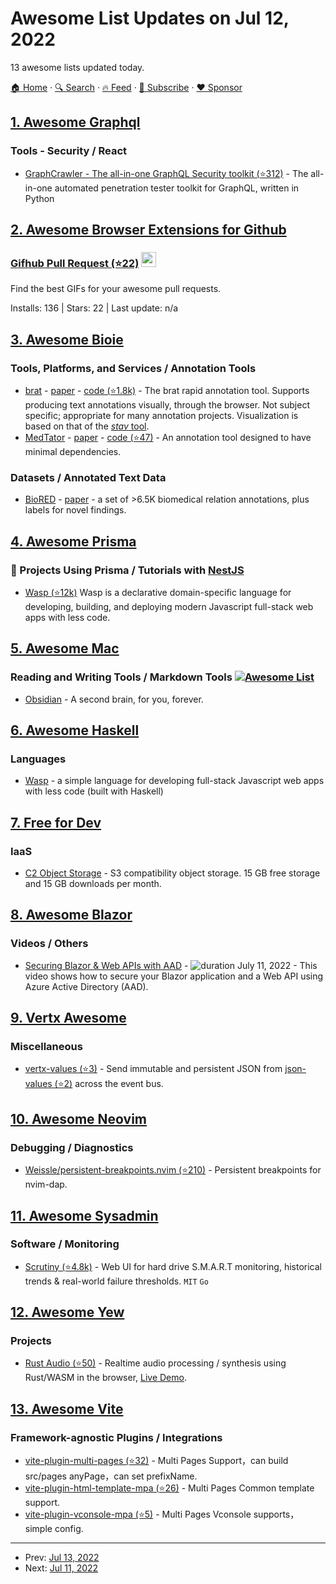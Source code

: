 # Awesome List Updates on Jul 12, 2022

13 awesome lists updated today.

[🏠 Home](/README.md) · [🔍 Search](https://www.trackawesomelist.com/search/) · [🔥 Feed](https://www.trackawesomelist.com/rss.xml) · [📮 Subscribe](https://trackawesomelist.us17.list-manage.com/subscribe?u=d2f0117aa829c83a63ec63c2f&id=36a103854c) · [❤️  Sponsor](https://github.com/sponsors/theowenyoung)



## [1. Awesome Graphql](/content/chentsulin/awesome-graphql/README.md)

### Tools - Security / React

*   [GraphCrawler - The all-in-one GraphQL Security toolkit (⭐312)](https://github.com/gsmith257-cyber/GraphCrawler) - The all-in-one automated penetration tester toolkit for GraphQL, written in Python

## [2. Awesome Browser Extensions for Github](/content/stefanbuck/awesome-browser-extensions-for-github/README.md)

### [Gifhub Pull Request (⭐22)](https://github.com/bguzmanrio/gifhub-pull-request) <a href="https://chrome.google.com/webstore/detail/gifhub-pull-request/gfjohbpkkbbflchpioebapldlmiflfho"><img src="https://raw.githubusercontent.com/alrra/browser-logos/master/src/chrome/chrome_48x48.png" width="24" /></a>

Find the best GIFs for your awesome pull requests.

Installs: 136 | Stars: 22 | Last update: n/a

## [3. Awesome Bioie](/content/caufieldjh/awesome-bioie/README.md)

### Tools, Platforms, and Services / Annotation Tools

*   [brat](https://brat.nlplab.org/) - [paper](https://www.aclweb.org/anthology/E12-2021/) - [code (⭐1.8k)](https://github.com/nlplab/brat) - The brat rapid annotation tool. Supports producing text annotations visually, through the browser. Not subject specific; appropriate for many annotation projects. Visualization is based on that of the [*stav* tool](https://github.com/nlplab/stav/).
*   [MedTator](https://ohnlp.github.io/MedTator/) - [paper](https://academic.oup.com/bioinformatics/article-abstract/38/6/1776/6496915) - [code (⭐47)](https://github.com/OHNLP/MedTator) - An annotation tool designed to have minimal dependencies.

### Datasets / Annotated Text Data

*   [BioRED](https://ftp.ncbi.nlm.nih.gov/pub/lu/BioRED/) - [paper](https://arxiv.org/abs/2204.04263) - a set of >6.5K biomedical relation annotations, plus labels for novel findings.

## [4. Awesome Prisma](/content/catalinmiron/awesome-prisma/README.md)

### :space_invader: Projects Using Prisma / Tutorials with [NestJS](https://nestjs.com/)

*   [Wasp (⭐12k)](https://github.com/wasp-lang/wasp) Wasp is a declarative domain-specific language for developing, building, and deploying modern Javascript full-stack web apps with less code.

## [5. Awesome Mac](/content/jaywcjlove/awesome-mac/README.md)

### Reading and Writing Tools / Markdown Tools [![Awesome List](https://jaywcjlove.github.io/sb/ico/min-awesome.svg "Awesome List")](https://github.com/BubuAnabelas/awesome-markdown#tools)

*   [Obsidian](https://obsidian.md) - A second brain, for you, forever.

## [6. Awesome Haskell](/content/krispo/awesome-haskell/README.md)

### Languages

*   [Wasp](https://wasp-lang.dev/) - a simple language for developing full-stack Javascript web apps with less code (built with Haskell)

## [7. Free for Dev](/content/ripienaar/free-for-dev/README.md)

### IaaS

*   [C2 Object Storage](https://c2.synology.com/en-us/pricing/object-storage) - S3 compatibility object storage. 15 GB free storage and 15 GB downloads per month.

## [8. Awesome Blazor](/content/AdrienTorris/awesome-blazor/README.md)

### Videos / Others

*   [Securing Blazor & Web APIs with AAD](https://www.youtube.com/watch?v=wYptdN-P5zU) - ![duration](https://img.shields.io/badge/Duration:%20-30%20min-%230094FF?style=flat-square\&cacheSeconds=maxAge\&logo=youtube) July 11, 2022 - This video shows how to secure your Blazor application and a Web API using Azure Active Directory (AAD).

## [9. Vertx Awesome](/content/vert-x3/vertx-awesome/README.md)

### Miscellaneous

*   [vertx-values (⭐3)](https://github.com/imrafaelmerino/vertx-values) - Send immutable and persistent JSON from [json-values (⭐2)](https://github.com/imrafaelmerino/json-values) across the event bus.

## [10. Awesome Neovim](/content/rockerBOO/awesome-neovim/README.md)

### Debugging / Diagnostics

*   [Weissle/persistent-breakpoints.nvim (⭐210)](https://github.com/Weissle/persistent-breakpoints.nvim) - Persistent breakpoints for nvim-dap.

## [11. Awesome Sysadmin](/content/awesome-foss/awesome-sysadmin/README.md)

### Software / Monitoring

*   [Scrutiny (⭐4.8k)](https://github.com/AnalogJ/scrutiny) - Web UI for hard drive S.M.A.R.T monitoring, historical trends & real-world failure thresholds. `MIT` `Go`

## [12. Awesome Yew](/content/jetli/awesome-yew/README.md)

### Projects

*   [Rust Audio (⭐50)](https://github.com/austintheriot/audio) - Realtime audio processing / synthesis using Rust/WASM in the browser, [Live Demo](https://austintheriot.github.io/audio/).

## [13. Awesome Vite](/content/vitejs/awesome-vite/README.md)

### Framework-agnostic Plugins / Integrations

*   [vite-plugin-multi-pages (⭐32)](https://github.com/Miofly/vite-plugin-multi-pages) - Multi Pages Support，can build src/pages anyPage，can set prefixName.
*   [vite-plugin-html-template-mpa (⭐26)](https://github.com/Miofly/vite-plugin-html-template-mpa) - Multi Pages Common template support.
*   [vite-plugin-vconsole-mpa (⭐5)](https://github.com/Miofly/vite-plugin-vconsole-mpa) - Multi Pages Vconsole supports，simple config.

---

- Prev: [Jul 13, 2022](/content/2022/07/13/README.md)
- Next: [Jul 11, 2022](/content/2022/07/11/README.md)